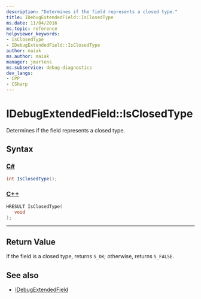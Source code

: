 ```yaml
---
description: "Determines if the field represents a closed type."
title: IDebugExtendedField::IsClosedType
ms.date: 11/04/2016
ms.topic: reference
helpviewer_keywords:
- IsClosedType
- IDebugExtendedField::IsClosedType
author: maiak
ms.author: maiak
manager: jmartens
ms.subservice: debug-diagnostics
dev_langs:
- CPP
- CSharp
---
```

# IDebugExtendedField::IsClosedType

Determines if the field represents a closed type.

## Syntax

### [C#](#tab/csharp)
```csharp
int IsClosedType();
```
### [C++](#tab/cpp)
```cpp
HRESULT IsClosedType(
   void
);
```
---

## Return Value
 If the field is a closed type, returns `S_OK`; otherwise, returns `S_FALSE`.

## See also
- [IDebugExtendedField](../../../extensibility/debugger/reference/idebugextendedfield.md)
